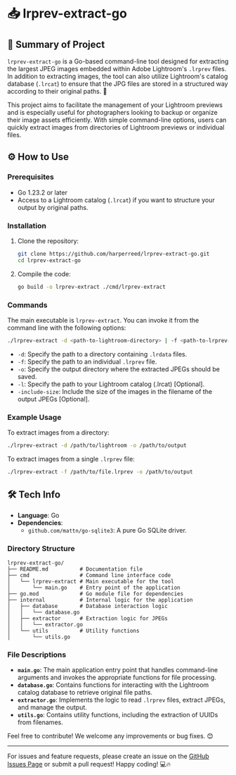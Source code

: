 # 📥 lrprev-extract-go

## 📝 Summary of Project
`lrprev-extract-go` is a Go-based command-line tool designed for extracting the largest JPEG images embedded within Adobe Lightroom's `.lrprev` files. In addition to extracting images, the tool can also utilize Lightroom's catalog database (`.lrcat`) to ensure that the JPG files are stored in a structured way according to their original paths. 🚀

This project aims to facilitate the management of your Lightroom previews and is especially useful for photographers looking to backup or organize their image assets efficiently. With simple command-line options, users can quickly extract images from directories of Lightroom previews or individual files. 

## ⚙️ How to Use

### Prerequisites
- Go 1.23.2 or later
- Access to a Lightroom catalog (`.lrcat`) if you want to structure your output by original paths.

### Installation
1. Clone the repository:
    ```bash
    git clone https://github.com/harperreed/lrprev-extract-go.git
    cd lrprev-extract-go
    ```

2. Compile the code:
    ```bash
    go build -o lrprev-extract ./cmd/lrprev-extract
    ```

### Commands
The main executable is `lrprev-extract`. You can invoke it from the command line with the following options:

```bash
./lrprev-extract -d <path-to-lightroom-directory> | -f <path-to-lrprev-file> -o <output-directory> [-l <path-to-lrcat>] [-include-size]
```

- `-d`: Specify the path to a directory containing `.lrdata` files.
- `-f`: Specify the path to an individual `.lrprev` file.
- `-o`: Specify the output directory where the extracted JPEGs should be saved.
- `-l`: Specify the path to your Lightroom catalog (.lrcat) [Optional].
- `-include-size`: Include the size of the images in the filename of the output JPEGs [Optional].

### Example Usage
To extract images from a directory:
```bash
./lrprev-extract -d /path/to/lightroom -o /path/to/output
```
To extract images from a single `.lrprev` file:
```bash
./lrprev-extract -f /path/to/file.lrprev -o /path/to/output
```

## 🛠️ Tech Info
- **Language**: Go
- **Dependencies**:
  - `github.com/mattn/go-sqlite3`: A pure Go SQLite driver.

### Directory Structure
```plaintext
lrprev-extract-go/
├── README.md          # Documentation file
├── cmd                # Command line interface code
│   └── lrprev-extract # Main executable for the tool
│       └── main.go    # Entry point of the application
├── go.mod             # Go module file for dependencies
├── internal           # Internal logic for the application
│   ├── database       # Database interaction logic
│   │   └── database.go
│   ├── extractor      # Extraction logic for JPEGs
│   │   └── extractor.go
│   └── utils          # Utility functions
│       └── utils.go
```

### File Descriptions
- **`main.go`**: The main application entry point that handles command-line arguments and invokes the appropriate functions for file processing.
- **`database.go`**: Contains functions for interacting with the Lightroom catalog database to retrieve original file paths.
- **`extractor.go`**: Implements the logic to read `.lrprev` files, extract JPEGs, and manage the output.
- **`utils.go`**: Contains utility functions, including the extraction of UUIDs from filenames.

Feel free to contribute! We welcome any improvements or bug fixes. 😊

---

For issues and feature requests, please create an issue on the [GitHub Issues Page](https://github.com/harperreed/lrprev-extract-go/issues) or submit a pull request! Happy coding! 💻🔥
